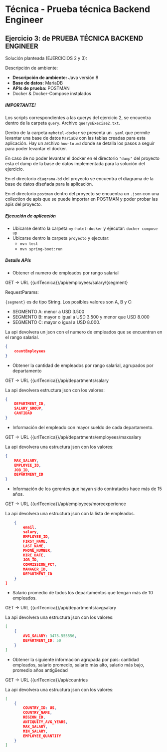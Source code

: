 # Técnica - Prueba técnica Backend Engineer


## Ejercicio 3: de PRUEBA TÉCNICA BACKEND ENGINEER

Solución planteada (EJERCICIOS 2 y 3):

 Descripción de ambiente:

- **Descripción de ambiente:** Java versión 8 
- **Base de datos:** MariaDB 
- **APIs de prueba:** POSTMAN
- Docker & Docker-Compose instalados

##### IMPORTANTE!
Los scripts correspondientes a las querys del ejercicio 2, se encuentra dentro de la carpeta `query`. Archivo `querysExecise2.txt`.

Dentro de la carpeta `myhotel-docker` se presenta un `.yaml` que permite levantar una base de datos `MariaDB` con las tablas creadas para esta aplicación. 
Hay un archivo `how-to.md` donde se detalla los pasos a seguir para poder levantar el docker.

En caso de no poder levantar el docker en el directorio `"dump"` del proyecto esta el dump de la base de datos implementada para la solución del ejercicio.

En el directorio `diagrama-bd` del proyecto se encuentra el diagrama de la base de datos diseñada para la aplicación.

En el directorio `postman` dentro del proyecto se encuentra un `.json` con una collection de apis que se puede importar en POSTMAN y poder probar las apis del proyecto.

##### Ejecución de aplicación

- Ubicarse dentro la carpeta `my-hotel-docker` y ejecutar: `docker compose up`
- Ubicarse dentro la carpeta `proyecto` y ejecutar:
	- `mvn test`
	- `mvn spring-boot:run`

##### Detalle APIs

* Obtener el numero de empleados por rango salarial

GET -> URL {{urlTecnica}}/api/employees/salary/{segment}

RequestParams: 

`{segment}` es de tipo String. Los posibles valores son A, B y C:

- SEGMENTO A: menor a USD 3.500
- SEGMENTO B: mayor o igual a USD 3.500 y menor que USD 8.000
- SEGMENTO C: mayor o igual a USD 8.000.

La api devolvera un json con el numero de empleados que se encuentran en el rango salarial.
```json
{
    countEmployees
}
```
* Obtener la cantidad de empleados por rango salarial, agrupados por departamento

GET -> URL {{urlTecnica}}/api/departments/salary

La api devolvera estructura json con los valores: 

```json
{ 
	DEPARTMENT_ID, 
    SALARY_GROUP, 
    CANTIDAD
}
```
* Información del empleado con mayor sueldo de cada departamento.

GET -> URL {{urlTecnica}}/api/departments/employees/maxsalary

La api devolvera una estructura json con los valores: 

```json
{ 
	MAX_SALARY, 
    EMPLOYEE_ID, 
    JOB_ID, 
    DEPARTMENT_ID
}
```


* Información de los gerentes que hayan sido contratados hace más de 15 años.

GET -> URL {{urlTecnica}}/api/employees/moreexperience

La api devolvera una estructura json con la lista de empleados.
```json
    {
        email,
        salary,
        EMPLOYEE_ID,
        FIRST_NAME,
        LAST_NAME,
        PHONE_NUMBER,
        HIRE_DATE,
        JOB_ID,
        COMMISSION_PCT,
        MANAGER_ID,
        DEPARTMENT_ID
    }
]
```
* Salario promedio de todos los departamentos que tengan más de 10 empleados.

GET -> URL {{urlTecnica}}/api/departments/avgsalary

La api devolvera una estructura json con los valores: 
```json
[
    {
        AVG_SALARY: 3475.555556,
        DEPARTMENT_ID: 50
    }
]
```
* Obtener la siguiente información agrupada por país: cantidad empleados, salario promedio, salario más alto, salario más bajo, promedio años antigüedad

GET -> URL {{urlTecnica}}/api/countries

La api devolvera una estructura json con los valores: 
```json
[
    {
        COUNTRY_ID: US,
        COUNTRY_NAME,
        REGION_ID,
        ANTIQUITY_AVG_YEARS,
        MAX_SALARY,
        MIN_SALARY,
        EMPLOYEE_QUANTITY
    }
]
```